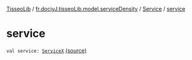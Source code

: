 [TisseoLib](../../index.md) / [fr.docjyJ.tisseoLib.model.serviceDensity](../index.md) / [Service](index.md) / [service](./service.md)

# service

`val service: `[`ServiceX`](../-service-x/index.md) [(source)](https://github.com/docjyj/tisseoLib/tree/master/src/main/kotlin/fr/docjyJ/tisseoLib/model/serviceDensity/Service.kt#L8)